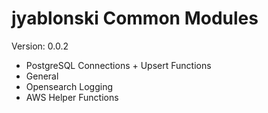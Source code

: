 # jyablonski Common Modules
Version: 0.0.2

- PostgreSQL Connections + Upsert Functions
- General
- Opensearch Logging
- AWS Helper Functions